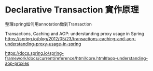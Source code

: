 # Declarative Transaction 實作原理
整理spring如何用annotation做到Transaction

Transactions, Caching and AOP: understanding proxy usage in Spring
https://spring.io/blog/2012/05/23/transactions-caching-and-aop-understanding-proxy-usage-in-spring

https://docs.spring.io/spring-framework/docs/current/reference/html/core.html#aop-understanding-aop-proxies